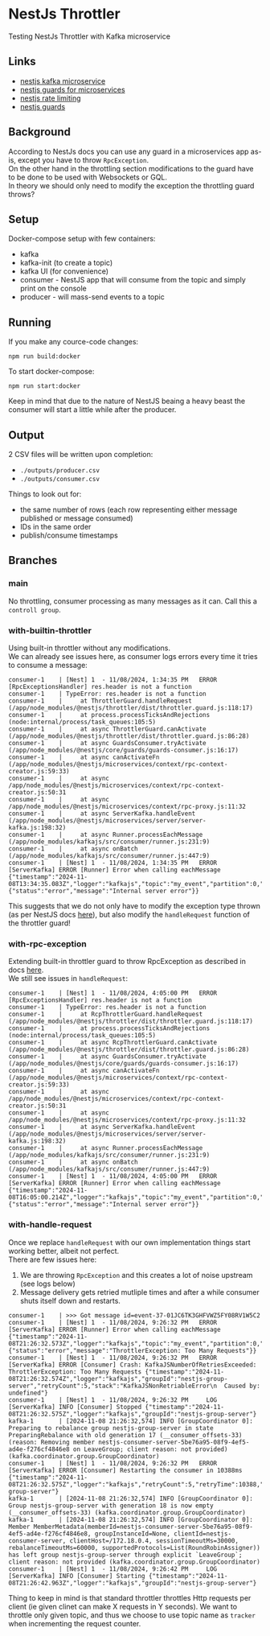 # NestJs Throttler

Testing NestJs Throttler with Kafka microservice

## Links

- [nestjs kafka microservice](https://docs.nestjs.com/microservices/kafka)
- [nestjs guards for microservices](https://docs.nestjs.com/microservices/guards)
- [nestjs rate limiting](https://docs.nestjs.com/security/rate-limiting#rate-limiting)
- [nestjs guards](https://docs.nestjs.com/guards)

## Background

According to NestJs docs you can use any guard in a microservices app as-is, except you have to throw `RpcException`.  
On the other hand in the throttling section modifications to the guard have to be done to be used with Websockets or GQL.  
In theory we should only need to modify the exception the throttling guard throws?

## Setup

Docker-compose setup with few containers:
- kafka
- kafka-init (to create a topic)
- kafka UI (for convenience)
- consumer - NestJS app that will consume from the topic and simply print on the console
- producer - will mass-send events to a topic

## Running

If you make any cource-code changes:
```
npm run build:docker
```

To start docker-compose:
```
npm run start:docker
```

Keep in mind that due to the nature of NestJS beaing a heavy beast the consumer will start a little while after the producer.

## Output

2 CSV files will be written upon completion:
- `./outputs/producer.csv`
- `./outputs/consumer.csv`

Things to look out for:
- the same number of rows (each row representing either message published or message consumed)
- IDs in the same order
- publish/consume timestamps

## Branches

### main

No throttling, consumer processing as many messages as it can. Call this a `controll group`.

### with-builtin-throttler

Using built-in throttler without any modifications.  
We can already see issues here, as consumer logs errors every time it tries to consume a message:
```
consumer-1    | [Nest] 1  - 11/08/2024, 1:34:35 PM   ERROR [RpcExceptionsHandler] res.header is not a function
consumer-1    | TypeError: res.header is not a function
consumer-1    |     at ThrottlerGuard.handleRequest (/app/node_modules/@nestjs/throttler/dist/throttler.guard.js:118:17)
consumer-1    |     at process.processTicksAndRejections (node:internal/process/task_queues:105:5)
consumer-1    |     at async ThrottlerGuard.canActivate (/app/node_modules/@nestjs/throttler/dist/throttler.guard.js:86:28)
consumer-1    |     at async GuardsConsumer.tryActivate (/app/node_modules/@nestjs/core/guards/guards-consumer.js:16:17)
consumer-1    |     at async canActivateFn (/app/node_modules/@nestjs/microservices/context/rpc-context-creator.js:59:33)
consumer-1    |     at async /app/node_modules/@nestjs/microservices/context/rpc-context-creator.js:50:31
consumer-1    |     at async /app/node_modules/@nestjs/microservices/context/rpc-proxy.js:11:32
consumer-1    |     at async ServerKafka.handleEvent (/app/node_modules/@nestjs/microservices/server/server-kafka.js:198:32)
consumer-1    |     at async Runner.processEachMessage (/app/node_modules/kafkajs/src/consumer/runner.js:231:9)
consumer-1    |     at async onBatch (/app/node_modules/kafkajs/src/consumer/runner.js:447:9)
consumer-1    | [Nest] 1  - 11/08/2024, 1:34:35 PM   ERROR [ServerKafka] ERROR [Runner] Error when calling eachMessage {"timestamp":"2024-11-08T13:34:35.083Z","logger":"kafkajs","topic":"my_event","partition":0,"offset":"889","error":{"status":"error","message":"Internal server error"}}
```

This suggests that we do not only have to modify the exception type thrown (as per NestJS docs [here](https://docs.nestjs.com/microservices/guards)), but also modify the `handleRequest` function of the throttler guard!

### with-rpc-exception

Extending built-in throttler guard to throw RpcException as described in docs [here](https://docs.nestjs.com/microservices/guards).  
We still see issues in `handleRequest`:
```
consumer-1    | [Nest] 1  - 11/08/2024, 4:05:00 PM   ERROR [RpcExceptionsHandler] res.header is not a function
consumer-1    | TypeError: res.header is not a function
consumer-1    |     at RcpThrottlerGuard.handleRequest (/app/node_modules/@nestjs/throttler/dist/throttler.guard.js:118:17)
consumer-1    |     at process.processTicksAndRejections (node:internal/process/task_queues:105:5)
consumer-1    |     at async RcpThrottlerGuard.canActivate (/app/node_modules/@nestjs/throttler/dist/throttler.guard.js:86:28)
consumer-1    |     at async GuardsConsumer.tryActivate (/app/node_modules/@nestjs/core/guards/guards-consumer.js:16:17)
consumer-1    |     at async canActivateFn (/app/node_modules/@nestjs/microservices/context/rpc-context-creator.js:59:33)
consumer-1    |     at async /app/node_modules/@nestjs/microservices/context/rpc-context-creator.js:50:31
consumer-1    |     at async /app/node_modules/@nestjs/microservices/context/rpc-proxy.js:11:32
consumer-1    |     at async ServerKafka.handleEvent (/app/node_modules/@nestjs/microservices/server/server-kafka.js:198:32)
consumer-1    |     at async Runner.processEachMessage (/app/node_modules/kafkajs/src/consumer/runner.js:231:9)
consumer-1    |     at async onBatch (/app/node_modules/kafkajs/src/consumer/runner.js:447:9)
consumer-1    | [Nest] 1  - 11/08/2024, 4:05:00 PM   ERROR [ServerKafka] ERROR [Runner] Error when calling eachMessage {"timestamp":"2024-11-08T16:05:00.214Z","logger":"kafkajs","topic":"my_event","partition":0,"offset":"889","error":{"status":"error","message":"Internal server error"}}
```

### with-handle-request

Once we replace `handleRequest` with our own implementation things start working better, albeit not perfect.  
There are few issues here:
1. We are throwing `RpcException` and this creates a lot of noise upstream (see logs below)
2. Message delivery gets retried mutliple times and after a while consumer shuts itself down and restarts.

```
consumer-1    | >>> Got message id=event-37-01JC6TK3GHFVWZ5FY08RV1W5C2
consumer-1    | [Nest] 1  - 11/08/2024, 9:26:32 PM   ERROR [ServerKafka] ERROR [Runner] Error when calling eachMessage {"timestamp":"2024-11-08T21:26:32.573Z","logger":"kafkajs","topic":"my_event","partition":0,"offset":"38","error":{"status":"error","message":"ThrottlerException: Too Many Requests"}}
consumer-1    | [Nest] 1  - 11/08/2024, 9:26:32 PM   ERROR [ServerKafka] ERROR [Consumer] Crash: KafkaJSNumberOfRetriesExceeded: ThrottlerException: Too Many Requests {"timestamp":"2024-11-08T21:26:32.574Z","logger":"kafkajs","groupId":"nestjs-group-server","retryCount":5,"stack":"KafkaJSNonRetriableError\n  Caused by: undefined"}
consumer-1    | [Nest] 1  - 11/08/2024, 9:26:32 PM     LOG [ServerKafka] INFO [Consumer] Stopped {"timestamp":"2024-11-08T21:26:32.575Z","logger":"kafkajs","groupId":"nestjs-group-server"}
kafka-1       | [2024-11-08 21:26:32,574] INFO [GroupCoordinator 0]: Preparing to rebalance group nestjs-group-server in state PreparingRebalance with old generation 17 (__consumer_offsets-33) (reason: Removing member nestjs-consumer-server-5be76a95-08f9-4ef5-ad4e-f276cf4846e8 on LeaveGroup; client reason: not provided) (kafka.coordinator.group.GroupCoordinator)
consumer-1    | [Nest] 1  - 11/08/2024, 9:26:32 PM   ERROR [ServerKafka] ERROR [Consumer] Restarting the consumer in 10388ms {"timestamp":"2024-11-08T21:26:32.575Z","logger":"kafkajs","retryCount":5,"retryTime":10388,"groupId":"nestjs-group-server"}
kafka-1       | [2024-11-08 21:26:32,574] INFO [GroupCoordinator 0]: Group nestjs-group-server with generation 18 is now empty (__consumer_offsets-33) (kafka.coordinator.group.GroupCoordinator)
kafka-1       | [2024-11-08 21:26:32,574] INFO [GroupCoordinator 0]: Member MemberMetadata(memberId=nestjs-consumer-server-5be76a95-08f9-4ef5-ad4e-f276cf4846e8, groupInstanceId=None, clientId=nestjs-consumer-server, clientHost=/172.18.0.4, sessionTimeoutMs=30000, rebalanceTimeoutMs=60000, supportedProtocols=List(RoundRobinAssigner)) has left group nestjs-group-server through explicit `LeaveGroup`; client reason: not provided (kafka.coordinator.group.GroupCoordinator)
consumer-1    | [Nest] 1  - 11/08/2024, 9:26:42 PM     LOG [ServerKafka] INFO [Consumer] Starting {"timestamp":"2024-11-08T21:26:42.963Z","logger":"kafkajs","groupId":"nestjs-group-server"}
```

Thing to keep in mind is that standard throttler throttles Http requests per client (ie given clinet can make X requests in Y seconds).
We want to throttle only given topic, and thus we choose to use topic name as `tracker` when incrementing the request counter.
